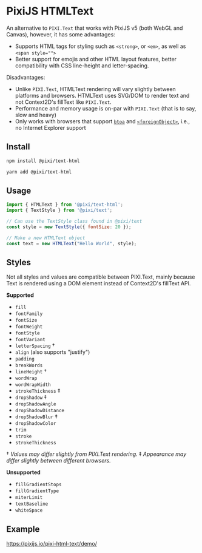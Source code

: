 # PixiJS HTMLText

An alternative to `PIXI.Text` that works with PixiJS v5 (both WebGL and Canvas), however, it has some advantages:

* Supports HTML tags for styling such as `<strong>`, or `<em>`, as well as `<span style="">`
* Better support for emojis and other HTML layout features, better compatibility with CSS line-height and letter-spacing.

Disadvantages:

* Unlike `PIXI.Text`, HTMLText rendering will vary slightly between platforms and browsers. HTMLText uses SVG/DOM to render text and not Context2D's fillText like `PIXI.Text`.
* Performance and memory usage is on-par with `PIXI.Text` (that is to say, slow and heavy)
* Only works with browsers that support [`btoa`](https://developer.mozilla.org/en-US/docs/Web/API/WindowOrWorkerGlobalScope/btoa) and [`<foreignObject>`](https://developer.mozilla.org/en-US/docs/Web/SVG/Element/foreignObject), i.e., no Internet Explorer support

## Install

```bash
npm install @pixi/text-html
```

```bash
yarn add @pixi/text-html
```

## Usage

```js
import { HTMLText } from '@pixi/text-html';
import { TextStyle } from '@pixi/text';

// Can use the TextStyle class found in @pixi/text
const style = new TextStyle({ fontSize: 20 });

// Make a new HTMLText object
const text = new HTMLText("Hello World", style);
```

## Styles

Not all styles and values are compatible between PIXI.Text, mainly because Text is rendered using a DOM element instead of Context2D's fillText API.

**Supported**

* `fill`
* `fontFamily`
* `fontSize`
* `fontWeight`
* `fontStyle`
* `fontVariant`
* `letterSpacing` †
* `align` (also supports "justify")
* `padding`
* `breakWords`
* `lineHeight` †
* `wordWrap`
* `wordWrapWidth`
* `strokeThickness` ‡
* `dropShadow` ‡
* `dropShadowAngle`
* `dropShadowDistance`
* `dropShadowBlur` ‡
* `dropShadowColor`
* `trim`
* `stroke`
* `strokeThickness`

† _Values may differ slightly from PIXI.Text rendering._
‡ _Appearance may differ slightly between different browsers._

**Unsupported**

* `fillGradientStops`
* `fillGradientType`
* `miterLimit`
* `textBaseline`
* `whiteSpace`

## Example

https://pixijs.io/pixi-html-text/demo/